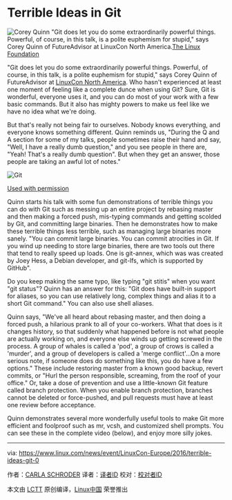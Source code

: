Terrible Ideas in Git
============================================================


 ![Corey Quinn](https://www.linux.com/sites/lcom/files/styles/rendered_file/public/corey-quinn-lcna.png?itok=IU3oGzfn "Corey Quinn") 
"Git does let you do some extraordinarily powerful things. Powerful, of course, in this talk, is a polite euphemism for stupid," says Corey Quinn of FutureAdvisor at LinuxCon North America.[The Linux Foundation][2]

"Git does let you do some extraordinarily powerful things. Powerful, of course, in this talk, is a polite euphemism for stupid," says Corey Quinn of FutureAdvisor at [LinuxCon North America][5]. Who hasn't experienced at least one moment of feeling like a complete dunce when using Git? Sure, Git is wonderful, everyone uses it, and you can do most of your work with a few basic commands. But it also has mighty powers to make us feel like we have no idea what we're doing.

But that's really not being fair to ourselves. Nobody knows everything, and everyone knows something different. Quinn reminds us, "During the Q and A section for some of my talks, people sometimes raise their hand and say, "Well, I have a really dumb question," and you see people in there are, "Yeah! That's a really dumb question". But when they get an answer, those people are taking an awful lot of notes."

![Git](https://www.linux.com/sites/lcom/files/styles/floated_images/public/heffalump-git-corey-quinn_0.png?itok=xh5JlnLW "Git") 

[Used with permission][1]

Quinn starts his talk with some fun demonstrations of terrible things you can do with Git such as messing up an entire project by rebasing master and then making a forced push, mis-typing commands and getting scolded by Git, and committing large binaries. Then he demonstrates how to make these terrible things less terrible, such as managing large binaries more sanely. "You can commit large binaries. You can commit atrocities in Git. If you wind up needing to store large binaries, there are two tools out there that tend to really speed up loads. One is git-annex, which was was created by Joey Hess, a Debian developer, and git-lfs, which is supported by GitHub".

Do you keep making the same typo, like typing "git stitis" when you want "git status"? Quinn has an answer for this: "Git does have built-in support for aliases, so you can use relatively long, complex things and alias it to a short Git command." You can also use shell aliases.

Quinn says, "We've all heard about rebasing master, and then doing a forced push, a hilarious prank to all of your co-workers. What that does is it changes history, so that suddenly what happened before is not what people are actually working on, and everyone else winds up getting screwed in the process. A group of whales is called a 'pod', a group of crows is called a 'murder', and a group of developers is called a 'merge conflict'...On a more serious note, if someone does do something like this, you do have a few options." These include restoring master from a known good backup, revert commits, or "Hurl the person responsible, screaming, from the roof of your office." Or, take a dose of prevention and use a little-known Git feature called branch protection. When you enable branch protection, branches cannot be deleted or force-pushed, and pull requests must have at least one review before acceptance.

Quinn demonstrates several more wonderfully useful tools to make Git more efficient and foolproof such as mr, vcsh, and customized shell prompts. You can see these in the complete video (below), and enjoy more silly jokes.

--------------------------------------------------------------------------------

via: https://www.linux.com/news/event/LinuxCon-Europe/2016/terrible-ideas-git-0

作者：[CARLA SCHRODER][a]
译者：[译者ID](https://github.com/译者ID)
校对：[校对者ID](https://github.com/校对者ID)

本文由 [LCTT](https://github.com/LCTT/TranslateProject) 原创编译，[Linux中国](https://linux.cn/) 荣誉推出

[a]:https://www.linux.com/users/cschroder
[1]:https://www.linux.com/licenses/category/used-permission
[2]:https://www.linux.com/licenses/category/linux-foundation
[3]:https://www.linux.com/files/images/heffalump-git-corey-quinnpng-0
[4]:https://www.linux.com/files/images/corey-quinn-lcnapng
[5]:http://events.linuxfoundation.org/events/linuxcon-north-america

